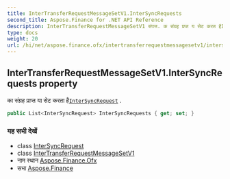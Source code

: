 ```yaml
---
title: InterTransferRequestMessageSetV1.InterSyncRequests
second_title: Aspose.Finance for .NET API Reference
description: InterTransferRequestMessageSetV1 संपत्त. क संग्रह प्रप्त य सेट करत हैInterSyncRequest .
type: docs
weight: 20
url: /hi/net/aspose.finance.ofx/intertransferrequestmessagesetv1/intersyncrequests/
---
```

## InterTransferRequestMessageSetV1.InterSyncRequests property

का संग्रह प्राप्त या सेट करता है[`InterSyncRequest`](../../../aspose.finance.ofx.intertransfer/intersyncrequest/) .

```csharp
public List<InterSyncRequest> InterSyncRequests { get; set; }
```

### यह सभी देखें

* class [InterSyncRequest](../../../aspose.finance.ofx.intertransfer/intersyncrequest/)
* class [InterTransferRequestMessageSetV1](../)
* नाम स्थान [Aspose.Finance.Ofx](../../intertransferrequestmessagesetv1/)
* सभा [Aspose.Finance](../../../)



